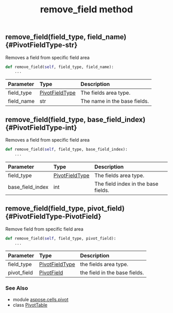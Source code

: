 ﻿---
title: remove_field method
second_title: Aspose.Cells for Python via .NET API References
description: 
type: docs
weight: 190
url: /aspose.cells.pivot/pivottable/remove_field/
is_root: false
---

## remove_field(field_type, field_name) {#PivotFieldType-str}

Removes a field from specific field area



```python
def remove_field(self, field_type, field_name):
    ...
```


| Parameter | Type | Description |
| :- | :- | :- |
| field_type | [PivotFieldType](/cells/python-net/aspose.cells.pivot/pivotfieldtype) | The fields area type. |
| field_name | str | The name in the base fields. |


## remove_field(field_type, base_field_index) {#PivotFieldType-int}

Removes a field from specific field area



```python
def remove_field(self, field_type, base_field_index):
    ...
```


| Parameter | Type | Description |
| :- | :- | :- |
| field_type | [PivotFieldType](/cells/python-net/aspose.cells.pivot/pivotfieldtype) | The fields area type. |
| base_field_index | int | The field index in the base fields. |


## remove_field(field_type, pivot_field) {#PivotFieldType-PivotField}

Remove field from specific field area



```python
def remove_field(self, field_type, pivot_field):
    ...
```


| Parameter | Type | Description |
| :- | :- | :- |
| field_type | [PivotFieldType](/cells/python-net/aspose.cells.pivot/pivotfieldtype) | the fields area type. |
| pivot_field | [PivotField](/cells/python-net/aspose.cells.pivot/pivotfield) | the field in the base fields. |



### See Also
* module [aspose.cells.pivot](../../)
* class [PivotTable](/cells/python-net/aspose.cells.pivot/pivottable)
